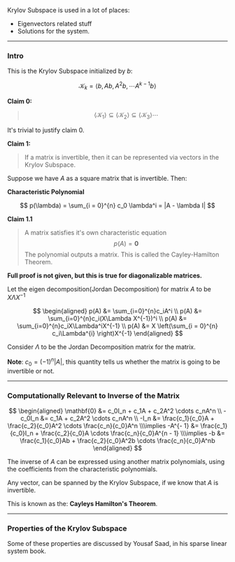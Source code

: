 Krylov Subspace is used in a lot of places: 
* Eigenvectors related stuff
* Solutions for the system. 

---
### **Intro**

This is the Krylov Subspace initialized by $b$: 

$$
\mathcal{K}_k = \langle b, Ab, A^2b, \cdots A^{k - 1}b \rangle
$$

**Claim 0:**
> $$
> \langle \mathcal{K}_1 \rangle \subseteq  \langle \mathcal{K}_2 \rangle \subseteq \langle \mathcal{K}_3 \rangle \cdots 
> $$

It's trivial to justify claim 0. 

**Claim 1:**

> If a matrix is invertible, then it can be represented via vectors in the Krylov Subspace. 

Suppose we have $A$ as a square matrix that is invertible. Then: 

**Characteristic Polynomial** 

$$
p(\lambda) = \sum_{i = 0}^{n}
    c_0 \lambda^i = |A - \lambda I|
$$

**Claim 1.1**

> A matrix satisfies it's own characteristic equation 
> $$p(A) = \mathbf{0}$$ 
> The polynomial outputs a matrix. This is called the Cayley-Hamilton Theorem. 

**Full proof is not given, but this is true for diagonalizable matrices.** 

Let the eigen decomposition(Jordan Decomposition) for matrix $A$ to be $X\Lambda X^{-1}$

$$
\begin{aligned}
    p(A) &= \sum_{i=0}^{n}c_iA^i
    \\
    p(A) &= \sum_{i=0}^{n}c_i(X\Lambda X^{-1})^i
    \\
    p(A) &= \sum_{i=0}^{n}c_iX\Lambda^iX^{-1}
    \\
    p(A) &= X \left(\sum_{i = 0}^{n}
        c_i\Lambda^{i}
    \right)X^{-1}
\end{aligned}
$$

Consider $\Lambda$ to be the Jordan Decomposition matrix for the matrix. 

**Note**: $c_0 = (-1)^n|A|$, this quantity tells us whether the matrix is going to be invertible or not. 


---
### **Computationally Relevant to Inverse of the Matrix**

$$
\begin{aligned}
    \mathbf{0} &= 
        c_0I_n + c_1A + c_2A^2 \cdots c_nA^n
    \\
    -c_0I_n &=  
    c_1A + c_2A^2 \cdots c_nA^n
    \\
    -I_n &= \frac{c_1}{c_0}A + \frac{c_2}{c_0}A^2 \cdots \frac{c_n}{c_0}A^n
    \\\implies
    -A^{- 1} &= \frac{c_1}{c_0}I_n + \frac{c_2}{c_0}A \cdots \frac{c_n}{c_0}A^{n - 1}
    \\\implies
    -b &= \frac{c_1}{c_0}Ab + \frac{c_2}{c_0}A^2b \cdots \frac{c_n}{c_0}A^nb
\end{aligned}
$$

The inverse of $A$ can be expressed using another matrix polynomials, using the coefficients from the characteristic polynomials. 

Any vector, can be spanned by the Krylov Subspace, if we know that $A$ is invertible.  

This is known as the: **Cayleys Hamilton's Theorem**.


---
### **Properties of the Krylov Subspace**

Some of these properties are discussed by Yousaf Saad, in his sparse linear system book. 

